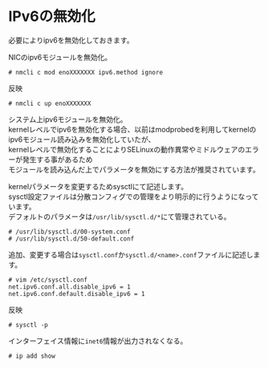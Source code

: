# IPv6の無効化
必要によりipv6を無効化しておきます。  

NICのipv6モジュールを無効化。  

```
# nmcli c mod enoXXXXXXX ipv6.method ignore
```

反映  

```
# nmcli c up enoXXXXXXX
```

システム上ipv6モジュールを無効化。  
kernelレベルでipv6を無効化する場合、以前はmodprobedを利用してkernelのipv6モジュール読み込みを無効化していたが、  
kernelレベルで無効化することによりSELinuxの動作異常やミドルウェアのエラーが発生する事があるため  
モジュールを読み込んだ上でパラメータを無効にする方法が推奨されています。  

kernelパラメータを変更するためsysctlにて記述します。  
sysctl設定ファイルは分散コンフィグでの管理をより明示的に行うようになっています。  
デフォルトのパラメータは`/usr/lib/sysctl.d/*`にて管理されている。  

```
# /usr/lib/sysctl.d/00-system.conf
# /usr/lib/sysctl.d/50-default.conf
```

追加、変更する場合は`sysctl.conf`か`sysctl.d/<name>.conf`ファイルに記述します。  

```
# vim /etc/sysctl.conf
net.ipv6.conf.all.disable_ipv6 = 1
net.ipv6.conf.default.disable_ipv6 = 1
```

反映  

```
# sysctl -p
```

インターフェイス情報に`inet6`情報が出力されなくなる。  

```
# ip add show
```
